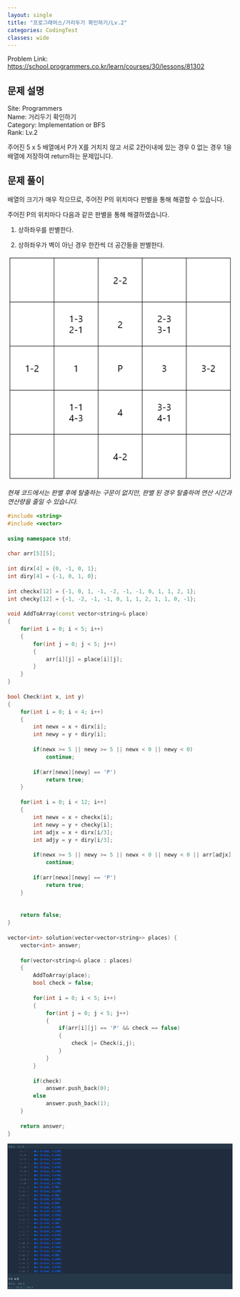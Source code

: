 ```yaml
---
layout: single
title: "프로그래머스/거리두기 확인하기/Lv.2"
categories: CodingTest
classes: wide
---
```


Problem Link: <https://school.programmers.co.kr/learn/courses/30/lessons/81302>


## 문제 설명

Site: Programmers   
Name: 거리두기 확인하기   
Category: Implementation or BFS     
Rank: Lv.2

주어진 5 x 5 배열에서 P가 X를 거치지 않고 서로 2칸이내에 있는 경우 0 없는 경우 1을 배열에 저장하여 return하는 문제입니다.


## 문제 풀이

배열의 크기가 매우 작으므로, 주어진 P의 위치마다 판별을 통해 해결할 수 있습니다.

주어진 P의 위치마다 다음과 같은 판별을 통해 해결하였습니다.

1. 상하좌우를 판별한다.

2. 상하좌우가 벽이 아닌 경우 한칸씩 더 공간들을 판별한다.

![](/assets/images/CodingTest/프로그래머스거리두기확인하기1.PNG)

*현재 코드에서는 판별 후에 탈출하는 구문이 없지만, 판별 된 경우 탈출하여 연산 시간과 연산량을 줄일 수 있습니다.*

```cpp
#include <string>
#include <vector>

using namespace std;

char arr[5][5];

int dirx[4] = {0, -1, 0, 1};
int diry[4] = {-1, 0, 1, 0};

int checkx[12] = {-1, 0, 1, -1, -2, -1, -1, 0, 1, 1, 2, 1};
int checky[12] = {-1, -2, -1, -1, 0, 1, 1, 2, 1, 1, 0, -1};

void AddToArray(const vector<string>& place)
{
    for(int i = 0; i < 5; i++)
    {
        for(int j = 0; j < 5; j++)
        {
            arr[i][j] = place[i][j];
        }
    }
}

bool Check(int x, int y)
{
    for(int i = 0; i < 4; i++)
    {
        int newx = x + dirx[i];
        int newy = y + diry[i];

        if(newx >= 5 || newy >= 5 || newx < 0 || newy < 0)
            continue;

        if(arr[newx][newy] == 'P')
            return true;
    }

    for(int i = 0; i < 12; i++)
    {
        int newx = x + checkx[i];
        int newy = y + checky[i];
        int adjx = x + dirx[i/3];
        int adjy = y + diry[i/3];

        if(newx >= 5 || newy >= 5 || newx < 0 || newy < 0 || arr[adjx][adjy] == 'X')
            continue;

        if(arr[newx][newy] == 'P')
            return true;
    }


    return false;
}

vector<int> solution(vector<vector<string>> places) {
    vector<int> answer;

    for(vector<string>& place : places)
    {
        AddToArray(place);
        bool check = false;

        for(int i = 0; i < 5; i++)
        {
            for(int j = 0; j < 5; j++)
            {
                if(arr[i][j] == 'P' && check == false)
                {
                    check |= Check(i,j);
                }
            }
        }

        if(check)
            answer.push_back(0);
        else
            answer.push_back(1);
    }

    return answer;
}
```

![프로그래머스양과늑대](/assets/images/CodingTest/프로그래머스거리두기확인하기.PNG)

